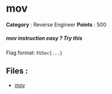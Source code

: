 # mov

**Category** : Reverse Engineer
**Points** : 500

##### mov instruction easy ? Try this

Flag format: `FUSec{...}`

## Files : 
 - [mov](./mov)


